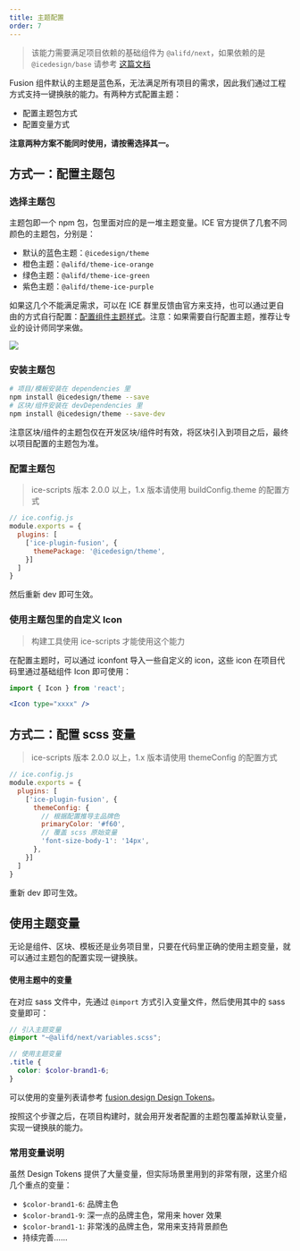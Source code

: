 ```yaml
---
title: 主题配置
order: 7
---
```


> 该能力需要满足项目依赖的基础组件为 `@alifd/next`，如果依赖的是 `@icedesign/base` 请参考 [这篇文档](https://www.yuque.com/ice-team/wiki/cur1z3)

Fusion 组件默认的主题是蓝色系，无法满足所有项目的需求，因此我们通过工程方式支持一键换肤的能力。有两种方式配置主题：

- 配置主题包方式
- 配置变量方式

**注意两种方案不能同时使用，请按需选择其一。**

## 方式一：配置主题包

### 选择主题包

主题包即一个 npm 包，包里面对应的是一堆主题变量。ICE 官方提供了几套不同颜色的主题包，分别是：

- 默认的蓝色主题：`@icedesign/theme`
- 橙色主题：`@alifd/theme-ice-orange`
- 绿色主题：`@alifd/theme-ice-green`
- 紫色主题：`@alifd/theme-ice-purple`

如果这几个不能满足需求，可以在 ICE 群里反馈由官方来支持，也可以通过更自由的方式自行配置：[配置组件主题样式](https://fusion.design/help.html#/design-config-component)。注意：如果需要自行配置主题，推荐让专业的设计师同学来做。

![](https://img.alicdn.com/tfs/TB1y78lECzqK1RjSZPxXXc4tVXa-1768-702.png)

### 安装主题包

```bash
# 项目/模板安装在 dependencies 里
npm install @icedesign/theme --save
# 区块/组件安装在 devDependencies 里
npm install @icedesign/theme --save-dev
```

注意区块/组件的主题包仅在开发区块/组件时有效，将区块引入到项目之后，最终以项目配置的主题包为准。

### 配置主题包

> ice-scripts 版本 2.0.0 以上，1.x 版本请使用 buildConfig.theme 的配置方式

```js
// ice.config.js
module.exports = {
  plugins: [
    ['ice-plugin-fusion', {
      themePackage: '@icedesign/theme',
    }]
  ]
}
```

然后重新 dev 即可生效。

### 使用主题包里的自定义 Icon

> 构建工具使用 ice-scripts 才能使用这个能力

在配置主题时，可以通过 iconfont 导入一些自定义的 icon，这些 icon 在项目代码里通过基础组件 Icon 即可使用：

```jsx
import { Icon } from 'react';

<Icon type="xxxx" />
```

## 方式二：配置 scss 变量

> ice-scripts 版本 2.0.0 以上，1.x 版本请使用 themeConfig 的配置方式

```js
// ice.config.js
module.exports = {
  plugins: [
    ['ice-plugin-fusion', {
      themeConfig: {
        // 根据配置推导主品牌色
        primaryColor: '#f60',
        // 覆盖 scss 原始变量
        'font-size-body-1': '14px',
      },
    }]
  ]
}
```

重新 dev 即可生效。

## 使用主题变量

无论是组件、区块、模板还是业务项目里，只要在代码里正确的使用主题变量，就可以通过主题包的配置实现一键换肤。

#### 使用主题中的变量

在对应 sass 文件中，先通过 `@import` 方式引入变量文件，然后使用其中的 sass 变量即可：

```scss
// 引入主题变量
@import "~@alifd/next/variables.scss";

// 使用主题变量
.title {
  color: $color-brand1-6;
}
```

可以使用的变量列表请参考 [fusion.design Design Tokens](https://fusion.design/component/tokens)。

按照这个步骤之后，在项目构建时，就会用开发者配置的主题包覆盖掉默认变量，实现一键换肤的能力。

### 常用变量说明

虽然 Design Tokens 提供了大量变量，但实际场景里用到的非常有限，这里介绍几个重点的变量：

- `$color-brand1-6`: 品牌主色
- `$color-brand1-9`: 深一点的品牌主色，常用来 hover 效果
- `$color-brand1-1`: 非常浅的品牌主色，常用来支持背景颜色
- 持续完善……